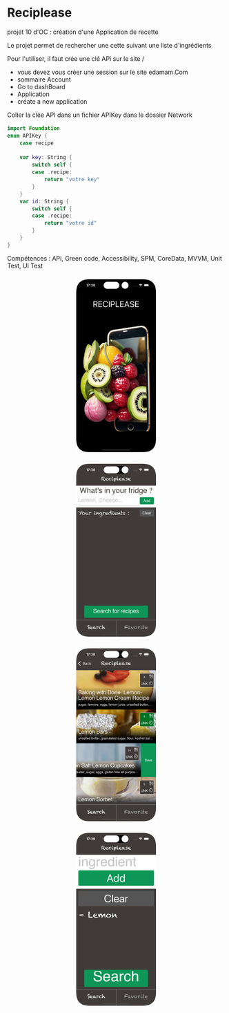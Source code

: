 # Reciplease

projet 10 d'OC : création d'une Application de recette

Le projet permet de rechercher une cette suivant une liste d'ingrédients

Pour l'utiliser, il faut crée une clé APi sur le site /
- vous devez vous créer une session sur le site edamam.Com
- sommaire Account
- Go to dashBoard
- Application 
- créate a new application

Coller la clée API dans un fichier APIKey dans le dossier Network
```swift
import Foundation
enum APIKey {
    case recipe

    var key: String {
        switch self {
        case .recipe:
            return "votre key"
        }
    }
    var id: String {
        switch self {
        case .recipe:
            return "votre id"
        }
    }
}
```

Compétences : 
  APi, Green code, Accessibility, SPM, CoreData, MVVM, Unit Test, UI Test

<h3 align="center"><img src="images/launch.png" width="185" height="400"></h3><h3 align="center"><img src="images/search.png" width="185" height="400"></h3><h3 align="center"><img src="images/tableview.png" width="185" height="400"></h3><h3 align="center"><img src="images/accessibility.png" width="185" height="400"></h3>

